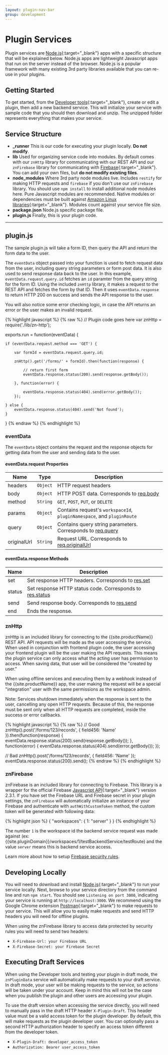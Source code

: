 ```yaml
---
layout: plugin-nav-bar
group: development
---
```


# Plugin Services

Plugin services are [Node.js](https://nodejs.org/){:target="_blank"} apps with a specific structure that will be explained below. Node.js apps are lightweight Javascript apps that run on the server instead of the browser. Node.js is a popular framework with many existing 3rd party libraries available that you can re-use in your plugins.

## Getting Started

To get started, from the [Developer tools]({{site.clientDomain}}/account/developer){:target="_blank"}, create or edit a plugin, then add a new backend service. This will initialize your service with sample code that you should then download and unzip. The unzipped folder represents everything that makes your service.

## Service Structure

* **_runner**
	This is our code for executing your plugin locally. **Do not modify**.
* **lib**
	Used for organizing service code into modules. By default comes with our `znHttp` library for communicating with our REST API and our `znFirebase` library for communicating with [Firebase](https://www.firebase.com/){:target="_blank"}. You can add your own files, but **do not modify existing files**.
* **node_modules**
	Where 3rd party node modules live. Includes `restify` for making HTTP requests and `firebase` if you don't use our `znFirebase` library. You should use `npm install` to install additional node modules here. Pure Javascript modules are recommended. Native modules or dependencies must be built against [Amazon Linux libraries](https://aws.amazon.com/blogs/compute/nodejs-packages-in-lambda/){:target="_blank"}. Modules count against your service file size.
* **package.json**
	Node.js specific package file.
* **plugin.js**
	Finally, this is your plugin code.

---

## plugin.js

The sample plugin.js will take a form ID, then query the API and return the form data to the user.

The `eventData` object passed into your function is used to fetch request data from the user, including query string parameters or form post data. It is also used to send response data back to the user. In this example, `eventData.request.query.id` fetches an `id` paramter from the query string for the form ID. Using the included `znHttp` library, it makes a request to the REST API and fetches the form by that ID. Then it uses `eventData.response` to return HTTP 200 on success and sends the API response to the user.

You will also notice some error checking logic, in case the API returns an error or the user makes an invalid request.

{% highlight javascript %}
{% raw %}
// Plugin code goes here
var znHttp = require('./lib/zn-http');

exports.run = function(eventData) {

	if (eventData.request.method === 'GET') {

		var formId = eventData.request.query.id;

		znHttp().get('/forms/' + formId).then(function(response) {

			// return first form
			eventData.response.status(200).send(response.getBody());

		}, function(error) {

			eventData.response.status(404).send(error.getBody());
		});
		
	} else {
		eventData.response.status(404).send('Not found');
	}

}
{% endraw %}
{% endhighlight %}

### eventData

The `eventData` object contains the request and the response objects for getting data from the user and sending data to the user.

#### eventData.request Properties

<div>
	<table class="table">
		<thead>
			<tr>
				<th>Name</th>
				<th>Type</th>
				<th>Description</th>
			</tr>
		</thead>
		<tbody>
			<tr>
				<td>headers</td>
				<td><code>Object</code></td>
				<td>HTTP request headers</td>
			</tr>
			<tr>
				<td>body</td>
				<td><code>Object</code></td>
				<td>HTTP POST data. Corresponds to <a href="http://expressjs.com/api.html#req.body" target="_blank">req.body</a></td>
			</tr>
			<tr>
				<td>method</td>
				<td><code>String</code></td>
				<td><code>GET</code>, <code>POST</code>, <code>PUT</code>, or <code>DELETE</code></td>
			</tr>
			<tr>
				<td>params</td>
				<td><code>Object</code></td>
				<td>Contains request's <code>workspaceId</code>, <code>pluginNamespace</code>, and <code>pluginRoute</code></td>
			</tr>
			<tr>
				<td>query</td>
				<td><code>Object</code></td>
				<td>Contains query string parameters. Corresponds to <a href="http://expressjs.com/api.html#req.query" target="_blank">req.query</a></td>
			</tr>
			<tr>
				<td>originalUrl</td>
				<td><code>String</code></td>
				<td>Request URL. Corresponds to <a href="http://expressjs.com/api.html#req.originalUrl" target="_blank">req.originalUrl</a></td>
			</tr>
		</tbody>
	</table>
</div>

#### eventData.response Methods

<div>
	<table class="table">
		<thead>
			<tr>
				<th>Name</th>
				<th>Description</th>
			</tr>
		</thead>
		<tbody>
			<tr>
				<td>set</td>
				<td>Set response HTTP headers. Corresponds to <a href="http://expressjs.com/api.html#res.set" target="_blank">res.set</a></td>
			</tr>
			<tr>
				<td>status</td>
				<td>Set response HTTP status code. Corresponds to <a href="http://expressjs.com/api.html#res.status" target="_blank">res.status</a></td>
			</tr>
			<tr>
				<td>send</td>
				<td>Send response body. Corresponds to <a href="http://expressjs.com/api.html#res.send" target="_blank">res.send</a></td>
			</tr>
			<tr>
				<td>end</td>
				<td>Ends the response.</td>
			</tr>
		</tbody>
	</table>
</div>

### znHttp

znHttp is an included library for connecting to the {{site.productName}} REST API. API requests will be made as the user accessing the service. When used in conjunction with frontend plugin code, the user accessing your frontend plugin will be the user making the API requests. This means the plugin service can only access what the acting user has permission to access. When saving data, that user will be considered the "created by user."

When using offline services and executing them by a webhook instead of the {{site.productName}} app, the user making the request will be a special "integration" user with the same permissions as the workspace admin.

Note: Services shutdown immediately when the response is sent to the user, cancelling any open HTTP requests. Because of this, the response must be sent only when all HTTP requests are completed, inside the success or error callbacks.

{% highlight javascript %}
{% raw %}
// Good
znHttp().post('/forms/123/records', { field456: 'Name' }).then(function(response) {
	eventData.response.status(200).send(response.getBody());
}, function(error) {
	eventData.response.status(404).send(error.getBody());
});

// Bad
znHttp().post('/forms/123/records', { field456: 'Name' });
eventData.response.status(200).send();
{% endraw %}
{% endhighlight %}

### znFirebase

znFirebase is an included library for connecting to Firebase. This library is a wrapper for the official Firebase [Javascript API](https://www.firebase.com/docs/web/api/){:target="_blank"} version 2.3.1.
If you have set the Firebase URL and Firebase secret in your plugin settings, the `znFirebase` will automatically initialize an instance of your Firebase and authenticate with `authWithCustomToken` method, the custom token will be generated with following data:

{% highlight json %}
{
    "workspaces": {
        1: "server"
    }
}
{% endhighlight %}

The number `1` is the workspace id the backend service request was made against (ex: {{site.pluginDomain}}/workspaces/1/testBackendService/testRoute) and the value `server` means this is backend service access.

Learn more about how to setup [Firebase security rules]({{site.baseurl}}/plugins/third-party/developing-plugins-with-firebase.html#security-rules).

## Developing Locally

You will need to download and install [Node.js](https://nodejs.org/){:target="_blank"} to run your service locally. Next, browse to your service directory from the command line and run `npm start`. You should see `Listening on port 3000`, indicating your service is running at `http://localhost:3000`. We recommend using the Google Chrome extension [Postman](https://chrome.google.com/webstore/detail/postman/fhbjgbiflinjbdggehcddcbncdddomop){:target="_blank"} to make requests to your service. This will allow you to easily make requests and send HTTP headers you will need for offline plugins.

When using the znFirebase library to access data protected by security rules you will need to send two headers:
* `X-Firebase-Url: your Firebase URL`
* `X-Firebase-Secret: your Firebase Secret`

## Executing Draft Services

When using the Developer tools and testing your plugin in draft mode, the `znPluginData` service will automatically make requests to your draft service. In draft mode, your user will be making requests to the service, so actions will be taken under your account. Keep in mind this will not be the case when you publish the plugin and other users are accessing your plugin.

To use the draft version when accessing the service directly, you will need to manually pass in the draft HTTP header `X-Plugin-Draft`. This header value must be a valid access token for the plugin developer. By default, this will make requests as the plugin developer user. You can optionally pass a second HTTP authorization header to specify an access token different from the developer token.

* `X-Plugin-Draft: developer_access_token`
* `Authorization: Bearer user_access_token`


